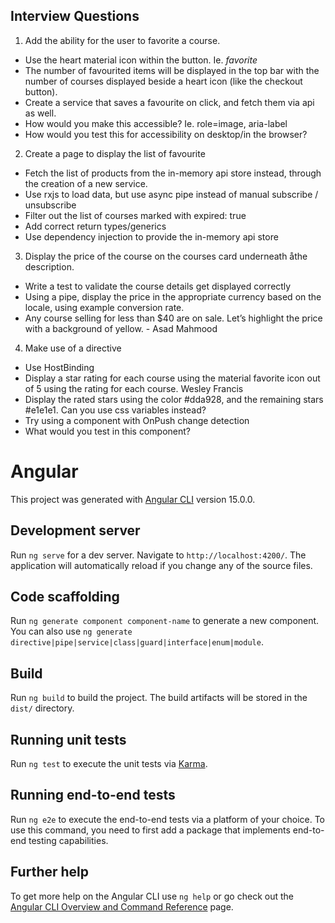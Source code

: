 ## Interview Questions

1. Add the ability for the user to favorite a course.

- Use the heart material icon within the button. Ie. <i class="material-icons">favorite</i>
- The number of favourited items will be displayed in the top bar with the number of courses displayed beside a heart icon (like the checkout button).
- Create a service that saves a favourite on click, and fetch them via api as well.
- How would you make this accessible? Ie. role=image, aria-label
- How would you test this for accessibility on desktop/in the browser?

2. Create a page to display the list of favourite

- Fetch the list of products from the in-memory api store instead, through the creation of a new service.
- Use rxjs to load data, but use async pipe instead of manual subscribe / unsubscribe
- Filter out the list of courses marked with expired: true
- Add correct return types/generics
- Use dependency injection to provide the in-memory api store

3. Display the price of the course on the courses card underneath åthe description.

- Write a test to validate the course details get displayed correctly
- Using a pipe, display the price in the appropriate currency based on the locale, using example conversion rate.
- Any course selling for less than $40 are on sale. Let’s highlight the price with a background of yellow. - Asad Mahmood

4. Make use of a directive

- Use HostBinding
- Display a star rating for each course using the material favorite icon out of 5 using the rating for each course. Wesley Francis
- Display the rated stars using the color #dda928, and the remaining stars #e1e1e1.
  Can you use css variables instead?
- Try using a component with OnPush change detection
- What would you test in this component?

# Angular

This project was generated with [Angular CLI](https://github.com/angular/angular-cli) version 15.0.0.

## Development server

Run `ng serve` for a dev server. Navigate to `http://localhost:4200/`. The application will automatically reload if you change any of the source files.

## Code scaffolding

Run `ng generate component component-name` to generate a new component. You can also use `ng generate directive|pipe|service|class|guard|interface|enum|module`.

## Build

Run `ng build` to build the project. The build artifacts will be stored in the `dist/` directory.

## Running unit tests

Run `ng test` to execute the unit tests via [Karma](https://karma-runner.github.io).

## Running end-to-end tests

Run `ng e2e` to execute the end-to-end tests via a platform of your choice. To use this command, you need to first add a package that implements end-to-end testing capabilities.

## Further help

To get more help on the Angular CLI use `ng help` or go check out the [Angular CLI Overview and Command Reference](https://angular.io/cli) page.
